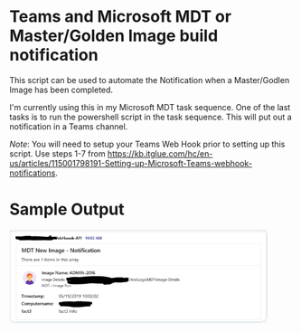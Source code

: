# Teams and Microsoft MDT or Master/Golden Image build notification
This script can be used to automate the Notification when a Master/Godlen Image has been completed.

I'm currently using this in my Microsoft MDT task sequence.  One of the last tasks is to run the powershell script in the task sequence.  This will put out a notification in a Teams channel.

*Note*:  You will need to setup your Teams Web Hook prior to setting up this script. Use steps 1-7 from https://kb.itglue.com/hc/en-us/articles/115001798191-Setting-up-Microsoft-Teams-webhook-notifications.


# Sample Output
![Teams-Notification](https://github.com/StevenNoel/Stuff/blob/master/Microsoft/Teams/Teams-Notification.PNG)
